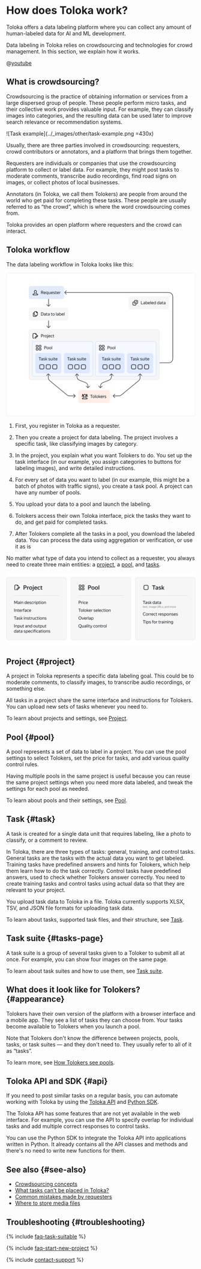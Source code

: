 # How does Toloka work?

Toloka offers a data labeling platform where you can collect any amount of human-labeled data for AI and ML development.

Data labeling in Toloka relies on crowdsourcing and technologies for crowd management. In this section, we explain how it works.

@[youtube](https://www.youtube.com/watch?v=7RgoTib83EI)

## What is crowdsourcing?

Crowdsourcing is the practice of obtaining information or services from a large dispersed group of people. These people perform micro tasks, and their collective work provides valuable input. For example, they can classify images into categories, and the resulting data can be used later to improve search relevance or recommendation systems.

![Task example](../_images/other/task-example.png =430x)

Usually, there are three parties involved in crowdsourcing: requesters, crowd contributors or annotators, and a platform that brings them together.

Requesters are individuals or companies that use the crowdsourcing platform to collect or label data.  For example, they might post tasks to moderate comments, transcribe audio recordings, find road signs on images, or collect photos of local businesses.

Annotators (in Toloka, we call them Tolokers) are people from around the world who get paid for completing these tasks. These people are usually referred to as “the crowd”, which is where the word crowdsourcing comes from.

Toloka provides an open platform where requesters and the crowd can interact.

## Toloka workflow

The data labeling workflow in Toloka looks like this:

![Toloka workflow](../_images/other/how-toloka-works.svg)

1. First, you register in Toloka as a requester.

1. Then you create a project for data labeling. The project involves a specific task, like classifying images by category.

1. In the project, you explain what you want Tolokers to do. You set up the task interface (in our example, you assign categories to buttons for labeling images), and write detailed instructions.

1. For every set of data you want to label (in our example, this might be a batch of photos with traffic signs), you create a task pool. A project can have any number of pools.

1. You upload your data to a pool and launch the labeling.

1. Tolokers access their own Toloka interface, pick the tasks they want to do, and get paid for completed tasks.

1. After Tolokers complete all the tasks in a pool, you download the labeled data. You can process the data using aggregation or verification, or use it as is

No matter what type of data you intend to collect as a requester, you always need to create three main entities: a [project](#project), a [pool](#pool), and [tasks](#task).

![Toloka three main entities](../_images/other/toloka-overview.svg)

## Project {#project}

A project in Toloka represents a specific data labeling goal. This could be to moderate comments, to classify images, to transcribe audio recordings, or something else.

All tasks in a project share the same interface and instructions for Tolokers. You can upload new sets of tasks whenever you need to.

To learn about projects and settings, see [Project](project.md).

## Pool {#pool}

A pool represents a set of data to label in a project. You can use the pool settings to select Tolokers, set the price for tasks, and add various quality control rules.

Having multiple pools in the same project is useful because you can reuse the same project settings when you need more data labeled, and tweak the settings for each pool as needed.

To learn about pools and their settings, see [Pool](pool-main.md).

## Task {#task}

A task is created for a single data unit that requires labeling, like a photo to classify, or a comment to review.

In Toloka, there are three types of tasks: general, training, and control tasks. General tasks are the tasks with the actual data you want to get labeled. Training tasks have predefined answers and hints for Tolokers, which help them learn how to do the task correctly. Control tasks have predefined answers, used to check whether Tolokers answer correctly. You need to create training tasks and control tasks using actual data so that they are relevant to your project.

You upload task data to Toloka in a file. Toloka currently supports XLSX, TSV, and JSON file formats for uploading task data.

To learn about tasks, supported task files, and their structure, see [Task](pool_csv.md).

## Task suite {#tasks-page}

A task suite is a group of several tasks given to a Toloker to submit all at once. For example, you can show four images on the same page.

To learn about task suites and how to use them, see [Task suite](distribute-tasks-by-pages.md).

## What does it look like for Tolokers? {#appearance}

Tolokers have their own version of the platform with a browser interface and a mobile app. They see a list of tasks they can choose from. Your tasks become available to Tolokers when you launch a pool.

Note that Tolokers don't know the difference between projects, pools, tasks, or task suites — and they don't need to. They usually refer to all of it as “tasks”.

To learn more, see [How Tolokers see pools](pool-main.md).

## Toloka API and SDK {#api}

If you need to post similar tasks on a regular basis, you can automate working with Toloka by using the [Toloka API](https://toloka.ai/docs/api/api-reference/) and [Python SDK](../../toloka-kit/python-sdk.md).

The Toloka API has some features that are not yet available in the web interface. For example, you can use the API to specify overlap for individual tasks and add multiple correct responses to control tasks.

You can use the Python SDK to integrate the Toloka API into applications written in Python. It already contains all the API classes and methods and there's no need to write new functions for them.

## See also {#see-also}

- [Crowdsourcing concepts](https://toloka.ai/knowledgebase/crowdsourcing-concepts/)
- [What tasks can't be placed in Toloka?](unwanted.md)
- [Common mistakes made by requesters](frequent-customer-errors.md)
- [Where to store media files](cloud-storage.md)

## Troubleshooting {#troubleshooting}

{% include [faq-task-suitable](../_includes/faq/register-and-start/task-suitable.md) %}

{% include [faq-start-new-project](../_includes/faq/register-and-start/start-new-project.md) %}

{% include [contact-support](../_includes/contact-support.md) %}